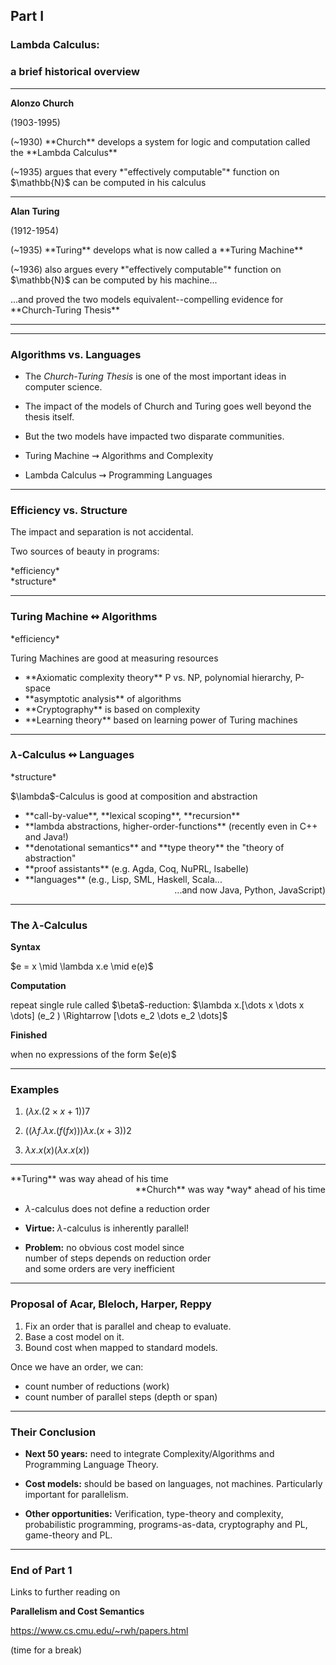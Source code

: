 ## Part I

### Lambda Calculus:
### a brief historical overview

---

<!-- ------ ALONZO CHURCH ------------ -->
<!-- .slide: data-background="inputs/img/17417-alonzo_church_photo.jpg" data-background-size="contain" data-state="img-right" -->
**Alonzo Church** 

(1903-1995)
	
<p class="fragment fade-left"> 
(~1930) <a class="highlight-blue">**Church**</a>
develops  
a system for logic and  
computation called the  
<a class="highlight-blue">**Lambda Calculus**</a>

<!-- <p style="text-align:right" class="fragment fade-left"> -->
<p class="fragment fade-left">
(~1935) argues that every  
*"effectively computable"*  
function on $\mathbb{N}$ can be  
computed in his calculus
</p>

---

<!-- ------ ALAN TURING ------------ -->
<!-- .slide: data-background="inputs/img/alan-turing.jpg" data-background-size="contain" data-state="dim" -->
**Alan Turing** 

(1912-1954)

<p class="fragment fade-left"> 
(~1935) <!-- independently,   -->
<a class="highlight-green">**Turing**</a> 
develops  
what is now called a  
<a class="highlight-green">**Turing Machine**</a>
</p>

<p class="fragment fade-left"> 
(~1936) also argues every  
*"effectively computable"*  
function on $\mathbb{N}$ can be   
computed by his machine...
</p> 
<p class="fragment fade-left"> 
...and proved the two models
equivalent--compelling evidence for <!-- *universality* of  -->
<!-- these computational models...  -->
<a class="highlight-green">**Church-Turing Thesis**</a>
</p> 

---

<!-- ---- Church-Turing Thesis Graphic ------ -->
<!-- .slide: data-background="inputs/img/Church-Turing-Thesis.png" data-background-size="contain" -->

---

### Algorithms vs. Languages

+ The <a class="highlight-green">*Church-Turing Thesis*</a> 
  is one of the most important ideas in computer science.
  
+ The impact of the models of Church and Turing goes 
  well beyond the thesis itself.
  <!-- .element: class="fragment fade-left" -->

+ But the two models have impacted two disparate communities.
  <!-- .element: class="fragment fade-left" -->

+ Turing Machine $\rightsquigarrow$ Algorithms and Complexity
  <!-- .element: class="fragment fade-left" -->

+ Lambda Calculus $\rightsquigarrow$ Programming Languages
  <!-- .element: class="fragment fade-left" -->

---

### Efficiency vs. Structure

The impact and separation is not accidental.

<p>Two sources of beauty in programs: </p><!-- .element: class="fragment fade-up" -->

<div><a class="highlight-red">*efficiency*</a></div><!-- .element: class="fragment fade-right" -->
<div><a class="highlight-blue">*structure*</a></div><!-- .element: class="fragment fade-left" -->

---

### Turing Machine $\leftrightsquigarrow$ Algorithms

<div><a class="highlight-blue">*efficiency*</a></div>
<!-- .element: class="fragment fade-up" -->
<p>Turing Machines are good at measuring resources</p>
<!-- .element: class="fragment fade-up" -->

+ <div>**Axiomatic complexity theory**  
  P vs. NP, polynomial hierarchy, P-space</div>
  <!-- .element: class="fragment fade-left" -->
+ <div>**asymptotic analysis** of algorithms</div>
  <!-- .element: class="fragment fade-left" -->
+ <div>**Cryptography** is based on complexity</div>
  <!-- .element: class="fragment fade-left" -->
+ <div>**Learning theory** based on learning power of Turing machines</div>
  <!-- .element: class="fragment fade-left" -->

---

### $\lambda$-Calculus $\leftrightsquigarrow$ Languages

<div><a class="highlight-blue">*structure*</a></div>
<!-- .element: class="fragment fade-up" -->
<p>$\lambda$-Calculus is good at composition and abstraction</p>
<!-- .element: class="fragment fade-up" -->

+ <div>**call-by-value**, **lexical scoping**, **recursion**</div>
  <!-- .element: class="fragment fade-left" -->
+ <div>**lambda abstractions, higher-order-functions**   
  (recently even in C++ and Java!)</div>
  <!-- .element: class="fragment fade-left" -->
+ <div>**denotational semantics** and **type theory**  
  the "theory of abstraction"</div>
  <!-- .element: class="fragment fade-left" -->
+ <div>**proof assistants** (e.g. Agda, Coq, NuPRL, Isabelle)</div>
  <!-- .element: class="fragment fade-left" -->
+ <div>**languages** (e.g., Lisp, SML, Haskell, Scala...</div>
  <!-- .element: class="fragment fade-left" -->
  <div style="text-align:right">...and now Java, Python, JavaScript)</div>
  <!-- .element: class="fragment fade-left" -->

---

### The $\lambda$-Calculus

<a class="highlight-blue">**Syntax**</a>
<div>$e = x \mid \lambda x.e \mid e(e)$</div><!-- .element: class="fragment fade-left" -->

<a class="highlight-blue">**Computation**</a>
<div>repeat single rule called $\beta$-reduction:
$\lambda x.[\dots x \dots x \dots] (e_2 ) \Rightarrow [\dots e_2 \dots e_2 \dots]$
</div><!-- .element: class="fragment fade-left" -->

<a class="highlight-blue">**Finished** </a>
<div> when no expressions of the form $e(e)$</div><!-- .element: class="fragment fade-left" -->

---

### Examples

1. $(\lambda x . (2 \times x + 1))7$<!-- .element: class="fragment fade-left" -->

2. $((\lambda f . \lambda x . (f (f x))) \lambda x . (x + 3)) 2$<!-- .element: class="fragment fade-left" -->

3. $\lambda x.x(x) (\lambda x.x(x))$<!-- .element: class="fragment fade-left" -->

---

<div style="text-align:left">**Turing** was way ahead of his time</div>
<!-- .element: class="fragment fade-left" -->

<div style="text-align:right">**Church** was way *way* ahead of his time</div>
<!-- .element: class="fragment fade-right" -->

+ $\lambda$-calculus does not define a reduction order
  <!-- .element: class="fragment fade-left" -->

+ **Virtue:** $\lambda$-calculus is inherently parallel!
  <!-- .element: class="fragment fade-left" -->

+ **Problem:** no obvious cost model since   
  number of steps depends on reduction order  
  and some orders are very inefficient
  <!-- .element: class="fragment fade-left" -->

---

### Proposal of Acar, Bleloch, Harper, Reppy 

1. Fix an order that is parallel and cheap to evaluate.  
2. Base a cost model on it.  
3. Bound cost when mapped to standard models.  

Once we have an order, we can:
+ count number of reductions (work)  
+ count number of parallel steps (depth or span)

---

### Their Conclusion

+ **Next 50 years:** need to integrate Complexity/Algorithms and
  Programming Language Theory.

+ **Cost models:** should be based on languages, not machines. 
  Particularly important for parallelism.

+ **Other opportunities:** Verification, type-theory and complexity,
  probabilistic programming, programs-as-data, cryptography
  and PL, game-theory and PL.

---

### End of Part 1

Links to further reading on 

**Parallelism and Cost Semantics**

https://www.cs.cmu.edu/~rwh/papers.html

(time for a break)
<!-- .element: class="fragment fade-left" -->
